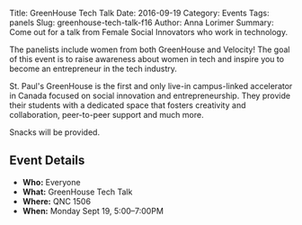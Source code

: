 Title: GreenHouse Tech Talk
Date: 2016-09-19
Category: Events
Tags: panels
Slug: greenhouse-tech-talk-f16
Author: Anna Lorimer
Summary: Come out for a talk from Female Social Innovators who work in technology.

The panelists include women from both GreenHouse and Velocity! The goal of this
event is to raise awareness about women in tech and inspire you to become an
entrepreneur in the tech industry.

St. Paul's GreenHouse is the first and only live-in campus-linked accelerator in
 Canada focused on social innovation and entrepreneurship. They provide their
students with a dedicated space that fosters creativity and collaboration,
peer-to-peer support and much more. 

Snacks will be provided.

## Event Details ##

+ **Who:** Everyone
+ **What:** GreenHouse Tech Talk
+ **Where:** QNC 1506
+ **When:** Monday Sept 19, 5:00&ndash;7:00PM
